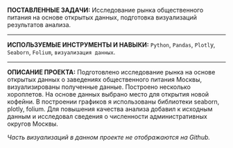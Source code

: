 **ПОСТАВЛЕННЫЕ ЗАДАЧИ:** Исследование рынка общественного питания на основе открытых данных, подготовка визуализаций результатов анализа.
***
**ИСПОЛЬЗУЕМЫЕ ИНСТРУМЕНТЫ И НАВЫКИ:** `Python`, `Pandas`, `Plotl`y, `Seaborn`, `Folium`, `визуализация данных`.
***
**ОПИСАНИЕ ПРОЕКТА:** Подготовлено исследование рынка на основе открытых данных о заведениях общественного питания Москвы, визуализированы полученные данные. Построено несколько хороплетов. На основе данных выбрано место для открытия новой кофейни. В построении графиков я использованы библиотеки seaborn, plotly, folium. Для повышения качества анализа добавил к исходным данным и исследовал сведения о численности административных округов Москвы. 

*Часть визуализаций в данном проекте не отображаются на Github.*
